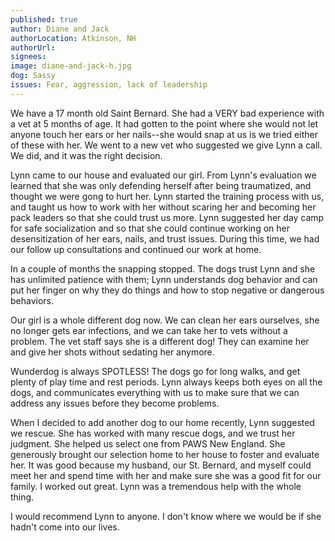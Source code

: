 ```yaml
---
published: true
author: Diane and Jack
authorLocation: Atkinson, NH
authorUrl:
signees:
image: diane-and-jack-h.jpg
dog: Sassy
issues: Fear, aggression, lack of leadership
---
```


We have a 17 month old Saint Bernard. She had a VERY bad experience with a vet at 5 months of age. It had gotten to the point where she would not let anyone touch her ears or her nails--she would snap at us is we tried either of these with her. We went to a new vet who suggested we give Lynn a call. We did, and it was the right decision.

Lynn came to our house and evaluated our girl. From Lynn's evaluation we learned that she was only defending herself after being traumatized, and thought we were gong to hurt her. Lynn started the training process with us, and taught us how to work with her without scaring her and becoming her pack leaders so that she could trust us more. Lynn suggested her day camp for safe socialization and so that she could continue working on her desensitization of her ears, nails, and trust issues. During this time, we had our follow up consultations and continued our work at home.

In a couple of months the snapping stopped. The dogs trust Lynn and she has unlimited patience with them; Lynn understands dog behavior and can put her finger on why they do things and how to stop negative or dangerous behaviors.

Our girl is a whole different dog now. We can clean her ears ourselves, she no longer gets ear infections, and we can take her to vets without a problem. The vet staff says she is a different dog! They can examine her and give her shots without sedating her anymore.

Wunderdog is always SPOTLESS! The dogs go for long walks, and get plenty of play time and rest periods. Lynn always keeps both eyes on all the dogs, and communicates everything with us to make sure that we can address any issues before they become problems.

When I decided to add another dog to our home recently, Lynn suggested we rescue. She has worked with many rescue dogs, and we trust her judgment. She helped us select one from PAWS New England. She generously brought our selection home to her house to foster and evaluate her. It was good because my husband, our St. Bernard, and myself could meet her and spend time with her and make sure she was a good fit for our family. I worked out great. Lynn was a tremendous help with the whole thing.

I would recommend Lynn to anyone. I don't know where we would be if she hadn't come into our lives.
